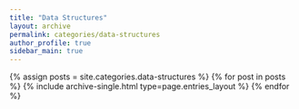 ```yaml
---
title: "Data Structures"
layout: archive
permalink: categories/data-structures
author_profile: true
sidebar_main: true
---
```


{% assign posts = site.categories.data-structures %}
{% for post in posts %} {% include archive-single.html type=page.entries_layout %} {% endfor %}
